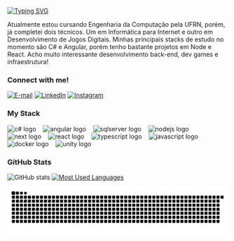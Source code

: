 <img align="right" alt="" height="300px" src="./me.png">

[![Typing SVG](https://readme-typing-svg.demolab.com?font=Fira+Code&weight=600&size=25&pause=1000&color=blue&random=false&width=435&height=40&lines=Ol%C3%A1%2C+eu+sou+o+Ramon+Mateus!+%F0%9F%91%BE%F0%9F%93%9A%F0%9F%92%99)](https://git.io/typing-svg)



<p align="left">Atualmente estou cursando Engenharia da Computação pela UFRN, porém, já completei dois técnicos. Um em Informática para Internet e outro em Desenvolvimento de Jogos Digitais.
Minhas principais stacks de estudo no momento são C# e Angular, porém tenho bastante projetos em Node e React.
Acho muito interessante desenvolvimento back-end, dev games e infraestrutura!


<h3 align="left">Connect with me!</h3>

[![E-mail](https://img.shields.io/badge/-Email-000?style=for-the-badge&logo=microsoft-outlook&logoColor=blue&color:FFF)](mailto:ramon.mateus.017@ufrn.edu.br)
[![LinkedIn](https://img.shields.io/badge/-LinkedIn-000?style=for-the-badge&logo=linkedin&logoColor=blue&color:FFF)](https://www.linkedin.com/in/ramon-oliveira-673871230/)
[![Instagram](https://img.shields.io/badge/-Instagram-000?style=for-the-badge&logo=instagram&logoColor=blue&color:FFF)](https://www.instagram.com/ramonmateus00/)

<h3 align="left">My Stack</h3>

<div align="left">
  <img src="https://cdn.jsdelivr.net/gh/devicons/devicon/icons/csharp/csharp-original.svg" height="25" alt="c# logo"  />
  <img width="8" />
  <img src="https://cdn.jsdelivr.net/gh/devicons/devicon/icons/angular/angular-original.svg" height="25" alt="angular logo"  />
  <img width="8" />
  <img src="https://cdn.jsdelivr.net/gh/devicons/devicon/icons/microsoftsqlserver/microsoftsqlserver-original.svg" height="25" alt="sqlserver logo"  />
  <img width="8" />
  <img src="https://cdn.jsdelivr.net/gh/devicons/devicon/icons/nodejs/nodejs-original.svg" height="25" alt="nodejs logo"  />
  <img width="8" />
  <img src="https://cdn.jsdelivr.net/gh/devicons/devicon/icons/nextjs/nextjs-original.svg" height="25" alt="next logo"  />
  <img width="8" />
  <img src="https://cdn.jsdelivr.net/gh/devicons/devicon/icons/react/react-original.svg" height="25" alt="react logo"  />
  <img width="8" />
  <img src="https://cdn.jsdelivr.net/gh/devicons/devicon/icons/typescript/typescript-original.svg" height="25" alt="typescript logo"  />
  <img width="8" />
  <img src="https://cdn.jsdelivr.net/gh/devicons/devicon/icons/javascript/javascript-original.svg" height="25" alt="javascript logo"  />
  <img width="8" />
  <img src="https://cdn.jsdelivr.net/gh/devicons/devicon/icons/docker/docker-original.svg" height="25" alt="docker logo"  />
  <img width="8" />
  <img src="https://cdn.jsdelivr.net/gh/devicons/devicon/icons/unity/unity-original.svg" height="25" alt="unity logo"  />
</div>


<h3>GitHub Stats</h3>

![GitHub stats](https://github-readme-stats-git-masterrstaa-rickstaa.vercel.app/api?username=ramon-mateus&hide_title=true&show_icons=true&include_all_commits=false&count_private=true&line_height=25&hide=issues&bg_color=000&title_color=blue&text_color=FFF&border_radius=3&border_color=blue&icon_color=blue&theme=jolly)
[![Most Used Languages](https://github-readme-stats-git-masterrstaa-rickstaa.vercel.app/api/top-langs/?username=ramon-mateus&line_height=10&card_width=290&layout=compact&hide_title=false&count_private=true&langs_count=4&show_icons=true&title_color=blue&hide=html,css&bg_color=000&text_color=blue&border_radius=3&border_color=blue&count_private=true)](https://github.com/ramon-mateus/github-readme-stats)
<br>


<picture>
  <source media="(prefers-color-scheme: dark)" srcset="https://raw.githubusercontent.com/ramon-mateus/ramon-mateus/output/github-contribution-grid-snake-dark.svg">
  <source media="(prefers-color-scheme: light)" srcset="https://raw.githubusercontent.com/ramon-mateus/ramon-mateus/output/github-contribution-grid-snake.svg">
  <img alt="github contribution grid snake animation" src="https://raw.githubusercontent.com/ramon-mateus/ramon-mateus/output/github-contribution-grid-snake.svg">
</picture>
<br><br>
